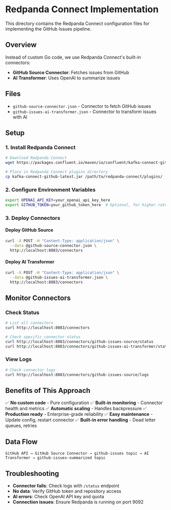 # Redpanda Connect Implementation

This directory contains the Redpanda Connect configuration files for implementing the GitHub Issues pipeline.

## Overview

Instead of custom Go code, we use Redpanda Connect's built-in connectors:
- **GitHub Source Connector**: Fetches issues from GitHub
- **AI Transformer**: Uses OpenAI to summarize issues

## Files

- `github-source-connector.json` - Connector to fetch GitHub issues
- `github-issues-ai-transformer.json` - Connector to transform issues with AI

## Setup

### 1. Install Redpanda Connect
```bash
# Download Redpanda Connect
wget https://packages.confluent.io/maven/io/confluent/kafka-connect-github/latest/kafka-connect-github-latest.jar

# Place in Redpanda Connect plugins directory
cp kafka-connect-github-latest.jar /path/to/redpanda-connect/plugins/
```

### 2. Configure Environment Variables
```bash
export OPENAI_API_KEY=your_openai_api_key_here
export GITHUB_TOKEN=your_github_token_here  # Optional, for higher rate limits
```

### 3. Deploy Connectors

#### Deploy GitHub Source
```bash
curl -X POST -H "Content-Type: application/json" \
  --data @github-source-connector.json \
  http://localhost:8083/connectors
```

#### Deploy AI Transformer
```bash
curl -X POST -H "Content-Type: application/json" \
  --data @github-issues-ai-transformer.json \
  http://localhost:8083/connectors
```

## Monitor Connectors

### Check Status
```bash
# List all connectors
curl http://localhost:8083/connectors

# Check specific connector status
curl http://localhost:8083/connectors/github-issues-source/status
curl http://localhost:8083/connectors/github-issues-ai-transformer/status
```

### View Logs
```bash
# Check connector logs
curl http://localhost:8083/connectors/github-issues-source/logs
```

## Benefits of This Approach

✅ **No custom code** - Pure configuration
✅ **Built-in monitoring** - Connector health and metrics
✅ **Automatic scaling** - Handles backpressure
✅ **Production ready** - Enterprise-grade reliability
✅ **Easy maintenance** - Update config, restart connector
✅ **Built-in error handling** - Dead letter queues, retries

## Data Flow

```
GitHub API → GitHub Source Connector → github-issues topic → AI Transformer → github-issues-summarized topic
```

## Troubleshooting

- **Connector fails**: Check logs with `/status` endpoint
- **No data**: Verify GitHub token and repository access
- **AI errors**: Check OpenAI API key and quota
- **Connection issues**: Ensure Redpanda is running on port 9092 